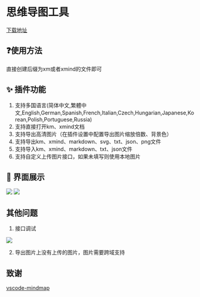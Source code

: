 # 思维导图工具

[下载地址](https://marketplace.visualstudio.com/items?itemName=oorzc.mind-map)

##  ❓使用方法

直接创建后缀为xm或者xmind的文件即可

## ✨ 插件功能

1. 支持多国语言(简体中文,繁體中文,English,German,Spanish,French,Italian,Czech,Hungarian,Japanese,Korean,Polish,Portuguese,Russia)
2. 支持直接打开km、xmind文档
3. 支持导出高清图片（在插件设置中配置导出图片缩放倍数、背景色）
4. 支持导出km、xmind、markdown、svg、txt、json、png文件
5. 支持导入km、xmind、markdown、txt、json文件
6. 支持自定义上传图片接口，如果未填写则使用本地图片

## 📖 界面展示

![](https://cdn.jsdelivr.net/gh/oorzc/public_img@main/img/2023%2F12%2F15%2F20231215113359.png)
![](https://cdn.jsdelivr.net/gh/oorzc/public_img@main/img/2023%2F12%2F15%2F20231215112959.png)

## 其他问题

1. 接口调试

![](https://cdn.jsdelivr.net/gh/oorzc/public_img@main/img/2023%2F12%2F15%2F20231215134332.png)

2. 导出图片上没有上传的图片，图片需要跨域支持

## 致谢

[vscode-mindmap](https://github.com/souche/vscode-mindmap)
